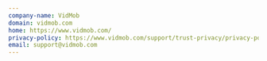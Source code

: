```yaml
---
company-name: VidMob
domain: vidmob.com
home: https://www.vidmob.com/
privacy-policy: https://www.vidmob.com/support/trust-privacy/privacy-policy/
email: support@vidmob.com
---
```




